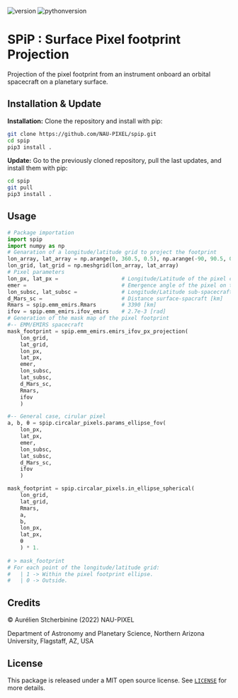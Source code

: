![version](https://img.shields.io/badge/version-1.0-blue)
![pythonversion](https://img.shields.io/badge/Python-3.8+-blue)

# SPiP : Surface Pixel footprint Projection

Projection of the pixel footprint from an instrument onboard an orbital spacecraft on a planetary surface.

## Installation & Update
**Installation:** Clone the repository and install with pip:

~~~bash
git clone https://github.com/NAU-PIXEL/spip.git
cd spip
pip3 install .
~~~

**Update:** Go to the previously cloned repository, pull the last updates, and install them with pip:
~~~bash
cd spip
git pull
pip3 install .
~~~

## Usage
~~~python
# Package importation
import spip
import numpy as np
# Genaration of a longitude/latitude grid to project the footprint
lon_array, lat_array = np.arange(0, 360.5, 0.5), np.arange(-90, 90.5, 0.5)
lon_grid, lat_grid = np.meshgrid(lon_array, lat_array)
# Pixel parameters
lon_px, lat_px =                    # Longitude/Latitude of the pixel center [deg]
emer =                              # Emergence angle of the pixel on the surface [deg]
lon_subsc, lat_subsc =              # Longitude/Latitude sub-spacecraft [deg]
d_Mars_sc =                         # Distance surface-spacraft [km]
Rmars = spip.emm_emirs.Rmars        # 3390 [km]
ifov = spip.emm_emirs.ifov_emirs    # 2.7e-3 [rad]
# Generation of the mask map of the pixel footprint
#-- EMM/EMIRS spacecraft
mask_footprint = spip.emm_emirs.emirs_ifov_px_projection(
    lon_grid,
    lat_grid,
    lon_px,
    lat_px,
    emer,
    lon_subsc,
    lat_subsc,
    d_Mars_sc,
    Rmars,
    ifov
    )

#-- General case, cirular pixel
a, b, θ = spip.circalar_pixels.params_ellipse_fov(
    lon_px,
    lat_px,
    emer,
    lon_subsc,
    lat_subsc,
    d_Mars_sc,
    ifov
    )

mask_footprint = spip.circalar_pixels.in_ellipse_spherical(
    lon_grid,
    lat_grid,
    Rmars,
    a,
    b,
    lon_px,
    lat_px,
    θ
    ) * 1.
    
# > mask_footprint
# For each point of the longitude/latitude grid:
#   | 1 -> Within the pixel footprint ellipse.
#   | 0 -> Outside.
~~~

## Credits

© Aurélien Stcherbinine (2022) NAU-PIXEL

Department of Astronomy and Planetary Science, Northern Arizona University, Flagstaff, AZ, USA


## License
This package is released under a MIT open source license. See [`LICENSE`](https://github.com/NAU-PIXEL/spip/blob/main/LICENSE) for more details.
